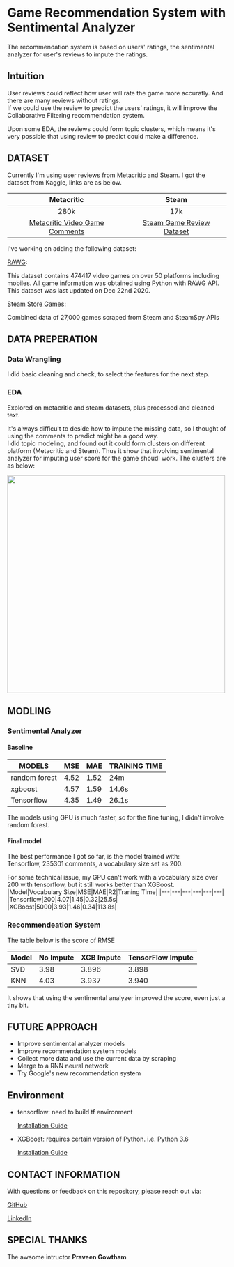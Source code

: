 # Game Recommendation System with Sentimental Analyzer

The recommendation system is based on users' ratings, the sentimental analyzer for user's reviews to impute the ratings.


## Intuition

User reviews could reflect how user will rate the game more accuratly. And there are many reviews without ratings. <br>
If we could use the review to predict the users' ratings, it will improve the Collaborative Filtering recommendation system. 

Upon some EDA, the reviews could form topic clusters, which means it's very possible that using review to predict could make a difference.


## DATASET

Currently I'm using user reviews from Metacritic and Steam. I got the dataset from Kaggle, links are as below.

| Metacritic | Steam |
|:---:|:---:|
|280k|17k|
|[Metacritic Video Game Comments](https://www.kaggle.com/datasets/dahlia25/metacritic-video-game-comments)|[Steam Game Review Dataset](https://www.kaggle.com/datasets/arashnic/game-review-dataset)|



I've working on adding the following dataset:

[RAWG](https://www.kaggle.com/datasets/jummyegg/rawg-game-dataset):

This dataset contains 474417 video games on over 50 platforms including mobiles. All game information was obtained using Python with RAWG API. This dataset was last updated on Dec 22nd 2020.

[Steam Store Games](https://www.kaggle.com/datasets/nikdavis/steam-store-games?select=steam.csv): 

Combined data of 27,000 games scraped from Steam and SteamSpy APIs<br>




## DATA PREPERATION

### Data Wrangling

I did basic cleaning and check, to select the features for the next step.

### EDA

Explored on metacritic and steam datasets, plus processed and cleaned text.

It's always difficult to deside how to impute the missing data, so I thought of using the comments to predict might be a good way. <br>
I did topic modeling, and found out it could form clusters on different platform (Metacritic and Steam). Thus it show that involving sentimental analyzer for imputing user score for the game shoudl work.
The clusters are as below:<br>

<img src="https://user-images.githubusercontent.com/73181107/208791404-4e67d3e8-27cc-4541-90d8-d480a1796663.png" width="500">

## MODLING

### Sentimental Analyzer

#### Baseline
|MODELS|MSE|MAE|TRAINING TIME|
|---|---|---|---|
|random forest|4.52|1.52|24m|
|xgboost|4.57|1.59|14.6s|
|Tensorflow|4.35|1.49|26.1s|


The models using GPU is much faster, so for the fine tuning, I didn't involve random forest.

#### Final model

The best performance I got so far, is the model trained with: <br>
Tensorflow, 235301 comments, a vocabulary size set as 200.

For some technical issue, my GPU can't work with a vocabulary size over 200 with tensorflow, but it still works better than XGBoost.
|Model|Vocabulary Size|MSE|MAE|R2|Traning Time|
|---|---|---|---|---|---|
|Tensorflow|200|4.07|1.45|0.32|25.5s|
|XGBoost|5000|3.93|1.46|0.34|113.8s|



### Recommendeation System
The table below is the score of RMSE

|Model|No Impute|XGB Impute|TensorFlow Impute|
|---|---|---|---|
|SVD|3.98|3.896|3.898|
|KNN|4.03|3.937|3.940|


It shows that using the sentimental analyzer improved the score, even just a tiny bit.

## FUTURE APPROACH
- Improve sentimental analyzer models
- Improve recommendation system models
- Collect more data and use the current data by scraping
- Merge to a RNN neural network
- Try Google's new recommendation system



## Environment

 - tensorflow: need to build tf environment
 
    [Installation Guide](https://www.tensorflow.org/install)
 
 - XGBoost: requires certain version of Python. i.e. Python 3.6
 
    [Installation Guide](https://xgboost.readthedocs.io/en/stable/install.html)
    
    
    
## CONTACT INFORMATION
With questions or feedback on this repository, please reach out via:

[GitHub](https://github.com/vivyhasadream)

[LinkedIn](https://www.linkedin.com/in/viviannayan/) 
 
## SPECIAL THANKS
The awsome intructor **Praveen Gowtham**

 
 

